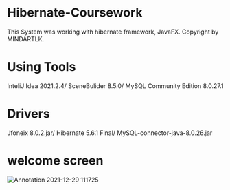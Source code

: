 # Hibernate-Coursework

This System was working with hibernate framework, JavaFX. Copyright by MINDARTLK.

# Using Tools
InteliJ Idea 2021.2.4/
SceneBulider 8.5.0/
MySQL Community Edition 8.0.27.1

# Drivers
Jfoneix 8.0.2.jar/
Hibernate 5.6.1 Final/
MySQL-connector-java-8.0.26.jar

# welcome screen
![Annotation 2021-12-29 111725](https://user-images.githubusercontent.com/90706926/147633627-67d9b498-280e-4916-a1b8-3555a88b6125.png)
